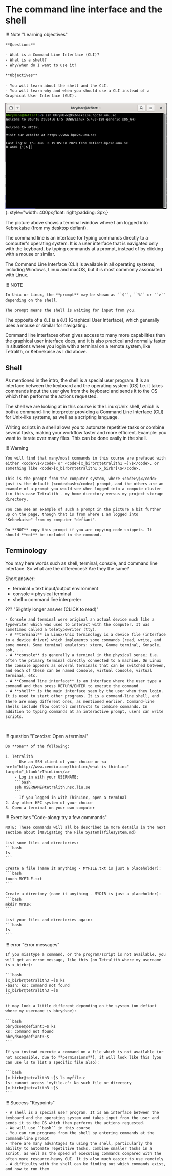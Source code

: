 # The command line interface and the shell

!!! Note "Learning objectives" 

    **Questions**

    - What is a Command Line Interface (CLI)?
    - What is a shell?
    - Why/when do I want to use it?

    **Objectives**

    - You will learn about the shell and the CLI.
    - You will learn why and when you should use a CLI instead of a Graphical User Interface (GUI). 
    
![Terminal](images/terminal.png){: style="width: 400px;float: right;padding: 3px;}

The picture above shows a terminal window where I am logged into Kebnekaise (from my desktop defiant). 

The command line is an interface for typing commands directly to a computer's operating system. It is a user interface that is navigated only with the keyboard, by typing commands at a prompt, instead of by clicking with a mouse or similar.
 
The Command Line Interface (CLI) is available in all operating systems, including Windows, Linux and macOS, but it is most commonly associated with Linux. 

!!! NOTE 

    In Unix or Linux, the **prompt** may be shown as ``$``, ``%`` or ``>`` depending on the shell.

    The prompt means the shell is waiting for input from you. 
   
The opposite of a <code>CLI</code> is a <code>GUI</code> (Graphical User Interface), which generally uses a mouse or similar for navigating. 

Command line interfaces often gives access to many more capabilities than the graphical user interface does, and it is also practical and normally faster in situations where you login with a terminal on a remote system, like Tetralith, or Kebnekaise as I did above. 

## Shell 

As mentioned in the intro, the shell is a special user program. It is an interface between the keyboard and the operating system (OS) I.e. it takes commands input the user give from the keyboard and sends it to the OS which then performs the actions requested.

The shell we are looking at in this course is the Linux/Unix shell, which is both a command-line interpreter providing a Command Line Interface (CLI) for Unix-like systems, as well as a scripting language.

Writing scripts in a shell allows you to automate repetitive tasks or combine several tasks, making your workflow faster and more efficient. Example: you want to iterate over many files. This can be done easily in the shell. 

!!! Warning 

    You will find that many/most commands in this course are prefaced with either <code>\$</code> or <code>[x_birbr@tetralith1 ~]\$</code>, or something like <code>[x_birbr@tetralith1 x_birbr]\$</code>. 

    This is the prompt from the computer system, where <code>\$</code> just is the default (<code>bash</code>) prompt, and the others are an example of a prompt you would see when logged into a compute cluster (in this case Tetralith - my home directory versus my project storage directory.

    You can see an example of such a prompt in the picture a bit further up on the page, though that is from where I am logged into "Kebnekaise" from my computer "defiant". 

    Do **NOT** copy this prompt if you are copying code snippets. It should **not** be included in the command. 

## Terminology

You may here words such as shell, terminal, console, and command line interface. So what are the differences? Are they the same? 

Short answer:

- terminal = text input/output environment
- console = physical terminal
- shell = command line interpreter

??? "Slightly longer answer (CLICK to read)"

    - Console and terminal were original an actual device much like a typewriter which was used to interact with the computer. It was sometimes called a teletypewriter (tty). 
    - A **terminal** in Linux/Unix terminology is a device file (interface to a device driver) which implements some commands (read, write, and some more). Some terminal emulators: xterm, Gnome terminal, Konsole, ssh, ...
    - A **console** is generally a terminal in the physical sense; i.e. often the primary terminal directly connected to a machine. On Linux the console appears as several terminals that can be switched between, and each of these can be named console, virtual console, virtual terminal, etc. 
    - A **Command line interface** is an interface where the user type a command and then press RETURN/ENTER to execute the command
    - A **shell** is the main interface seen by the user when they login. It is used to start other programs. It is a command-line shell, and there are many different ones, as mentioned earlier. Command-line shells include flow control constructs to combine commands. In addition to typing commands at an interactive prompt, users can write scripts. 

<br>

!!! question "Exercise: Open a terminal" 

    Do **one** of the following: 

    1. Tetralith
        - Use an SSH client of your choice or <a href="http://www.cendio.com/thinlinc/what-is-thinlinc" target="_blank">ThinLinc</a>
        - Log in with your USERNAME: 
        ```bash
        ssh USERNAME@tetralith.nsc.liu.se
        ```
        - If you logged in with ThinLinc, open a terminal
    2. Any other HPC system of your choice
    3. Open a terminal on your own computer 

!!! Exercises "Code-along: try a few commands"

    NOTE: These commands will all be described in more details in the next section about [Navigating the File System](filesystem.md) 

    List some files and directories:
    ```bash
    ls
    ```

    Create a file (name it anything - MYFILE.txt is just a placeholder):
    ```bash
    touch MYFILE.txt
    ```

    Create a directory (name it anything - MYDIR is just a placeholder):
    ```bash
    mkdir MYDIR
    ```

    List your files and directories again: 
    ```bash
    ls
    ```

!!! error "Error messages"

    If you misstype a command, or the program/script is not available, you will get an error message, like this (on Tetralith where my username is x_birbr): 

    ```bash
    [x_birbr@tetralith3 ~]$ ks
    -bash: ks: command not found
    [x_birbr@tetralith3 ~]$  
    ```

    it may look a little different depending on the system (on defiant where my username is bbrydsoe): 

    ```bash
    bbrydsoe@defiant:~$ ks
    ks: command not found
    bbrydsoe@defiant:~$ 
    ```

    If you instead execute a command on a file which is not available (or not accessible, due to **permissions**), it will look like this (you can use ls to list a specific file also): 

    ```bash
    [x_birbr@tetralith3 ~]$ ls myfile.c
    ls: cannot access 'myfile.c': No such file or directory
    [x_birbr@tetralith3 ~]$ 
    ```

!!! Success "Keypoints" 

    - A shell is a special user program. It is an interface between the keyboard and the operating system and takes input from the user and sends it to the OS which then performs the actions requested.
    - We will use ``bash`` in this course 
    - You can run programs from the shell by entering commands at the command-line prompt 
    - There are many advantages to using the shell, particularly the ability to automate repetitive tasks, combine smaller tasks in a script, as well as the speed of executing commands compared with the often more resource-heavy GUI. It is also much easier to use remotely
    - A difficulty with the shell can be finding out which commands exist, and how to run them 


